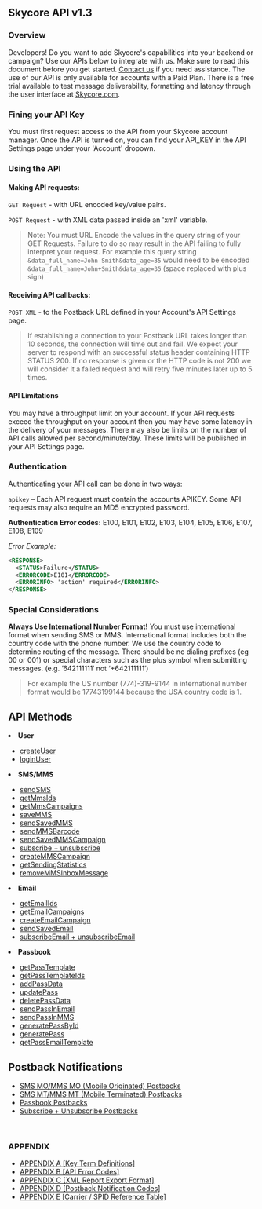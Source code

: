 <h2>Skycore API v1.3</h2>

<h3> Overview</h3>
Developers! Do you want to add Skycore's capabilities into your backend or campaign? Use our APIs below to integrate with us. Make sure to read this document before you get started. <a href="http://www.skycore.com/contact">Contact us</a> if you need assistance. The use of our API is only available for accounts with a Paid Plan. There is a free trial available to test message deliverability, formatting and latency through the user interface at <a href="http://www.skycore.com">Skycore.com</a>.


<h3>Fining your API Key</h3>

You must first request access to the API from your Skycore account manager. Once the API is turned on, you can find your API_KEY in the API Settings page under your 'Account' dropown. 

<h3>Using the API</h3>

<h4>Making API requests:</h4>

<code>GET Request</code>  - with URL encoded key/value pairs.

<code>POST Request</code> - with XML data passed inside an 'xml' variable. 

> Note: You must URL Encode the values in the query string of your GET Requests. Failure to do so may result in the API failing to fully interpret your request. For example this query string <code>&data_full_name=John Smith&data_age=35</code> would need to be encoded <code>&data_full_name=John+Smith&data_age=35</code> (space replaced with plus sign)




<h4>Receiving API callbacks:</h4>

<code>POST XML</code> - to the Postback URL defined in your Account's API Settings page. 

> If establishing a connection to your Postback URL takes longer than 10 seconds, the connection will time out and fail. We expect your server to respond with an successful status header containing HTTP STATUS 200. If no response is given or the HTTP code is not 200 we will consider it a failed request and will retry five minutes later up to 5 times.

<h4>API Limitations</h4>

You may have a throughput limit on your account. If your API requests exceed the throughput on your account then you may have some latency in the delivery of your messages. There may also be limits on the number of API calls allowed per second/minute/day. These limits will be published in your API Settings page. 

<h3>Authentication</h3>

Authenticating your API call can be done in two ways:

<code>apikey</code> – Each API request must contain the accounts APIKEY. Some API requests may also require an MD5 encrypted password. 


<b>Authentication Error codes:</b>
E100, E101, E102, E103, E104, E105, E106, E107, E108, E109

*Error Example:*
```xml
<RESPONSE>
  <STATUS>Failure</STATUS>
  <ERRORCODE>E101</ERRORCODE>
  <ERRORINFO> 'action' required</ERRORINFO>
</RESPONSE>
```
<h3>Special Considerations</h3>

<b>Always Use International Number Format!</b> You must use international format when sending SMS or MMS. International format includes both the country code with the phone number. We use the country code to determine routing of the message. There should be no dialing prefixes (eg 00 or 001) or special characters such as the plus symbol when submitting messages. (e.g. ’642111111′ not ‘+642111111′)

> For example the US number (774)-319-9144 in international number format would be 17743199144 because the USA country code is 1.


<h2>API Methods</h2>
<li><b>User</b></li>
    <ul>
    <li><a href="CONTENTS/METHODS/createUser.md">createUser</a></li>
    <li><a href="CONTENTS/METHODS/loginUser.md">loginUser</a></li>
    </ul>
<li><b>SMS/MMS</b></li>
    <ul>
    <li><a href="CONTENTS/METHODS/sendSMS.md">sendSMS</a></li>
    <li><a href="CONTENTS/METHODS/getMmsIds.md">getMmsIds</a></li>
    <li><a href="CONTENTS/METHODS/getMmsCampaigns.md">getMmsCampaigns</a></li>
    <li><a href="CONTENTS/METHODS/saveMMS.md">saveMMS</a></li>
    <li><a href="CONTENTS/METHODS/sendSavedMMS.md">sendSavedMMS</a></li>
    <li><a href="CONTENTS/METHODS/sendMMSBarcode.md">sendMMSBarcode</a></li>
    <li><a href="CONTENTS/METHODS/sendSavedMMSCampaign.md">sendSavedMMSCampaign</a></li>
    <li><a href="CONTENTS/METHODS/subscribe+unsubscribe.md">subscribe + unsubscribe</a></li>
    <li><a href="CONTENTS/METHODS/createMMSCampaign.md">createMMSCampaign</a></li>
    <li><a href="CONTENTS/METHODS/getSendingStatistics.md">getSendingStatistics</a></li>
    <li><a href="CONTENTS/METHODS/removeMMSInboxMessage.md">removeMMSInboxMessage</a></li>
   </ul>
<li><b>Email</b></li>
    <ul>
    <li><a href="CONTENTS/METHODS/getEmailIds.md">getEmailIds</a></li>
    <li><a href="CONTENTS/METHODS/getEmailCampaigns.md">getEmailCampaigns</a></li>
    <li><a href="CONTENTS/METHODS/createEmailCampaign.md">createEmailCampaign</a></li>
    <li><a href="CONTENTS/METHODS/sendSavedEmail.md">sendSavedEmail</a></li>
    <li><a href="CONTENTS/METHODS/subscribeEmail+unsubscribeEmail.md">subscribeEmail + unsubscribeEmail</a></li>
    </ul>
<li><b>Passbook</b></li>
    <ul>
    <li><a href="CONTENTS/METHODS/getPassTemplate.md">getPassTemplate</a></li>
    <li><a href="CONTENTS/METHODS/getPassTemplateIds.md">getPassTemplateIds</a></li>
    <li><a href="CONTENTS/METHODS/addPassData.md">addPassData</a></li>
    <li><a href="CONTENTS/METHODS/updatePass.md">updatePass</a></li>
    <li><a href="CONTENTS/METHODS/deletePassData.md">deletePassData</a></li>
    <li><a href="CONTENTS/METHODS/sendPassInEmail.md">sendPassInEmail</a></li>
    <li><a href="CONTENTS/METHODS/sendPassInMMS.md">sendPassInMMS</a></li>
    <li><a href="CONTENTS/METHODS/generatePassById.md">generatePassById</a></li>
    <li><a href="CONTENTS/METHODS/generatePass.md">generatePass</a></li>
    <li><a href="CONTENTS/METHODS/getPassEmailTemplate.md">getPassEmailTemplate</a></li>
    </ul>

<h2>Postback Notifications</h2>
    <ul>
    <li><a href="CONTENTS/POSTBACKS/POSTBACK_SMS+MMS_MO.md">SMS MO/MMS MO (Mobile Originated) Postbacks</a></li>
    <li><a href="CONTENTS/POSTBACKS/POSTBACK_SMS+MMS_MT.md">SMS MT/MMS MT (Mobile Terminated) Postbacks</a> </li>
    <li><a href="CONTENTS/POSTBACKS/POSTBACK_PASSES.md">Passbook Postbacks</a> </li>
    <li><a href="CONTENTS/POSTBACKS/POSTBACK_SUB+UNSUB.md">Subscribe + Unsubscribe Postbacks</a> </li>
    </ul>
    <br/>
  <h3>APPENDIX</h3>
    <ul>
      <li><a href="CONTENTS/APPENDIX/APPENDIX_A.md">APPENDIX A [Key Term Definitions]</a></li>
      <li><a href="CONTENTS/APPENDIX/APPENDIX_B.md">APPENDIX B [API Error Codes]</a></li>
      <li><a href="CONTENTS/APPENDIX/APPENDIX_C.md">APPENDIX C [XML Report Export Format]</a></li>
      <li><a href="CONTENTS/APPENDIX/APPENDIX_D.md">APPENDIX D [Postback Notification Codes]</a></li>
      <li><a href="CONTENTS/APPENDIX/APPENDIX_E.md">APPENDIX E [Carrier / SPID Reference Table]</a></li>
   </ul>
</ul>

